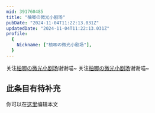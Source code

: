 ```yaml
---
mid: 391760485
title: "柚唧の微光小剧场"
pubDate: "2024-11-04T11:22:13.031Z"
updatedDate: "2024-11-04T11:22:13.031Z"
profile:
  {
    Nickname: ["柚唧の微光小剧场"],
  }
---
```


关注[柚唧の微光小剧场](https://space.bilibili.com/391760485)谢谢喵~ 关注[柚唧の微光小剧场](https://space.bilibili.com/391760485)谢谢喵~

## 此条目有待补充
你可以在[这里](https://github.com/Yuhanawa/VTuber.ICU/edit/master/src/content/v/柚唧の微光小剧场/index.md)编辑本文
